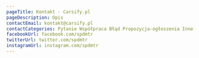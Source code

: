 ```yaml
---
pageTitle: Kontakt - Carsify.pl
pageDescription: Opis
contactEmail: kontakt@carsify.pl
contactCategories: Pytanie Współpraca Błąd Propozycja-ogłoszenia Inne
facebookUrl: facebook.com/spdmtr
twitterUrl: twitter.com/spdmtr
instagramUrl: instagram.com/spdmtr
---
```

